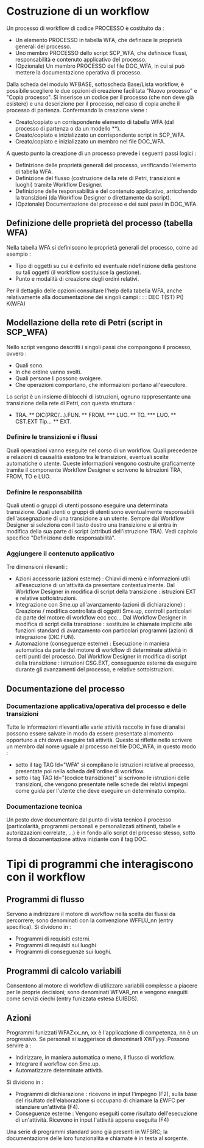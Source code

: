 # Costruzione di un workflow

Un processo di workflow di codice PROCESSO è costituito da : 
 * Un elemento PROCESSO in tabella WFA, che definisce le proprietà generali del processo.
 * Uno membro PROCESSO dello script SCP_WFA, che definisce flussi, responsabilità e contenuto applicativo del processo.
 * (Opzionale) Un membro PROCESSO del file DOC_WFA, in cui si può mettere la documentazione operativa di processo.

Dalla scheda del modulo WFBASE, sottoscheda Base/Lista workflow, è possibile scegliere le due opzioni di creazione facilitata "Nuovo processo" e "Copia processo".
Si inserisce un codice per il processo (che non deve già esistere) e una descrizione per il processo, nel caso di copia anche il processo di partenza.
Confermando la creazione viene : 
 * Creato/copiato un corrispondente elemento di tabella WFA (dal processo di partenza o da un modello **).
 * Creato/copiato e inizializzato un corrispondente script in SCP_WFA.
 * Creato/copiato e inizializzato un membro nel file DOC_WFA.

A questo punto la creazione di un processo prevede i seguenti passi logici : 
 * Definizione delle proprietà generali del processo, verificando l'elemento di tabella WFA.
 * Definizione del flusso (costruzione della rete di Petri, transizioni e luoghi) tramite Workflow Designer.
 * Definizione delle responsabilità e del contenuto applicativo, arricchendo la transizioni (da Workflow Designer o direttamente da script).
 * (Opzionale) Documentazione del processo e dei suoi passi in DOC_WFA.


## Definizione delle proprietà del processo (tabella WFA)

Nella tabella WFA si definiscono le proprietà generali del processo, come ad esempio : 
 * Tipo di oggetti su cui è definito ed eventuale ridefinizione della gestione su tali oggetti (il workflow sostituisce la gestione).
 * Punto e modalità di creazione degli ordini relativi.

Per il dettaglio delle opzioni consultare l'help della tabella WFA, anche relativamente alla documentazione dei singoli campi : 
 :  : DEC T(ST) P() K(WFA)

## Modellazione della rete di Petri (script in SCP_WFA)

Nello script vengono descritti i singoli passi che compongono il processo, ovvero : 
 * Quali sono.
 * In che ordine vanno svolti.
 * Quali persone li possono svolgere.
 * Che operazioni comportano, che informazioni portano all'esecutore.

Lo script è un insieme di blocchi di istruzioni, ognuno rappresentante una transizione della rete di Petri, con questa struttura : 


 * TRA.
 ** DIC(PRC/...).FUN.
 ** FROM.
 *** LUO.
 ** TO.
 *** LUO.
 ** CST.EXT Tip...
 ** EXT.


### Definire le transizioni e i flussi
Quali operazioni vanno eseguite nel corso di un workflow.
Quali precedenze e relazioni di causalità esistono tra le transizioni, eventuali scelte automatiche o utente.
Queste informazioni vengono costruite graficamente tramite il componente Workflow Designer e scrivono le istruzioni TRA, FROM, TO e LUO.

### Definire le responsabilità
Quali utenti o gruppi di utenti possono eseguire una determinata transizione.
Quali utenti o gruppi di utenti sono eventualmente responsabili dell'assegnazione di una transizione a un utente.
Sempre dal Workflow Designer si seleziona con il tasto destro una transizione e si entra in modifica della sua parte di script (attributi dell'istruzione TRA).
Vedi capitolo specifico "Definizione delle responsabilità".

### Aggiungere il contenuto applicativo

Tre dimensioni rilevanti : 


 * Azioni accessorie (azioni esterne) :  Chiavi di menù e informazioni utili all'esecuzione di un'attività da presentare contestualmente.
Dal Workflow Designer in modifica di script della transizione :  istruzioni EXT e relative sottoistruzioni.
 * Integrazione con Sme.up all'avanzamento (azioni di dichiarazione) :  Creazione / modifica controllata di oggetti Sme.up, controlli particolari da parte del motore di workflow ecc ecc...
Dal Workflow Designer in modifica di script della transizione :  sostituire le chiamate implicite alle funzioni standard di avanzamento con particolari programmi (azioni) di integrazione (DIC.FUN).
 * Automazione (conseguenze esterne) :  Esecuzione in maniera automatica da parte del motore di workflow di determinate attività in certi punti del processo.
Dal Workflow Designer in modifica di script della transizione :  istruzioni CSG.EXT, conseguenze esterne da eseguire durante gli avanzamenti del processo, e relative sottoistruzioni.


## Documentazione del processo

### Documentazione applicativa/operativa del processo e delle transizioni
Tutte le informazioni rilevanti alle varie attività raccolte in fase di analisi possono essere salvate in modo da essere presentate al momento opportuno a chi dovrà eseguire tali attività.
Questo si riflette nello scrivere un membro dal nome uguale al processo nel file DOC_WFA, in questo modo : 
 * sotto il tag TAG Id="WFA" si compilano le istruzioni relative al processo, presentate poi nella scheda dell'ordine di workflow.
 * sotto i tag  TAG Id="(codice transizione)" si scrivono le istruzioni delle transizioni, che vengono presentate nelle schede dei relativi impegni come guida per l'utente che deve eseguire un determinato compito.

### Documentazione tecnica

Un posto dove documentare dal punto di vista tecnico il processo (particolarità, programmi personali e personalizzati attinenti, tabelle e autorizzazioni correlate, ...) è in fondo allo script del processo stesso, sotto forma di documentazione attiva iniziante con il tag DOC.

# Tipi di programmi che interagiscono con il workflow

## Programmi di flusso

Servono a indirizzare il motore di workflow nella scelta dei flussi da percorrere; sono denominati con la convenzione WFFLU_nn (entry specifica).
Si dividono in : 
 * Programmi di requisiti esterni.
 * Programmi di requisiti sui luoghi
 * Programmi di conseguenze sui luoghi.

## Programmi di calcolo variabili
Consentono al motore di workflow di utilizzare variabili complesse a piacere per le proprie decisioni; sono denominati WFVAR_nn e vengono eseguiti come servizi ciechi (entry funizzata estesa £UIBDS).

## Azioni

Programmi funizzati WFAZxx_nn, xx è l'applicazione di competenza, nn è un progressivo.
Se personali si suggerisce di denominarli XWFyyy.
Possono servire a : 

- Indirizzare, in maniera automatica o meno, il flusso di workflow.
- Integrare il workflow con Sme.up.
- Automatizzare determinate attività.


Si dividono in : 
 * Programmi di dichiarazione :  ricevono in input l'impegno (F2), sulla base del risultato dell'elaborazione si occupano di chiamare la £WFC per istanziare un'attività (F4).
* Conseguenze esterne :  Vengono eseguiti come risultato dell'esecuzione di un'attività. Ricevono in input l'attività appena eseguita (F4)

Una serie di programmi standard sono già presenti in WFSRC; la documentazione delle loro funzionalità e chiamate è in testa al sorgente.
